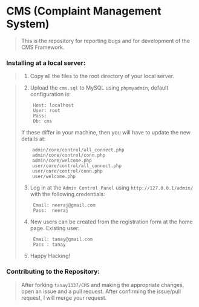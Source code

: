 CMS (Complaint Management System)
===

> This is the repository for reporting bugs and for development of the CMS Framework. 


### Installing at a local server:


> 1. Copy all the files to the root directory of your local server.

> 2. Upload the `cms.sql` to MySQL using `phpmyadmin`, default configuration is:
>          
>         Host: localhost
>         User: root
>         Pass: 
>         Db: cms
> If these differ in your machine, then you will have to update the new details at:
>          
>         admin/core/control/all_connect.php
>         admin/core/control/conn.php
>         admin/core/welcome.php
>         user/core/control/all_connect.php
>         user/core/control/conn.php
>         user/welcome.php
>
> 3. Log in at the `Admin Control Panel` using `http://127.0.0.1/admin/` with the following credentials:
>
>         Email: neeraj@gmail.com
>         Pass:  neeraj
>
> 4. New users can be created from the registration form at the home page. Existing user:
>
>         Email: tanay@gmail.com
>         Pass : tanay
>
> 5. Happy Hacking!


### Contributing to the Repository:

> After forking `tanay1337/CMS` and making the appropriate changes, open an issue and a pull request. After confirming the issue/pull request, I will merge your request.
